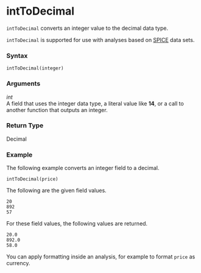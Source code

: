 # intToDecimal<a name="intToDecimal-function"></a>

`intToDecimal` converts an integer value to the decimal data type\.

`intToDecimal` is supported for use with analyses based on [SPICE](welcome.md#spice) data sets\.

### Syntax<a name="intToDecimal-function-syntax"></a>

```
intToDecimal(integer)
```

### Arguments<a name="intToDecimal-function-arguments"></a>

 *int*   
A field that uses the integer data type, a literal value like **14**, or a call to another function that outputs an integer\.

### Return Type<a name="intToDecimal-function-return-type"></a>

Decimal

### Example<a name="intToDecimal-function-example"></a>

The following example converts an integer field to a decimal\.

```
intToDecimal(price)
```

The following are the given field values\.

```
20
892
57
```

For these field values, the following values are returned\.

```
20.0
892.0
58.0
```

You can apply formatting inside an analysis, for example to format `price` as currency\. 